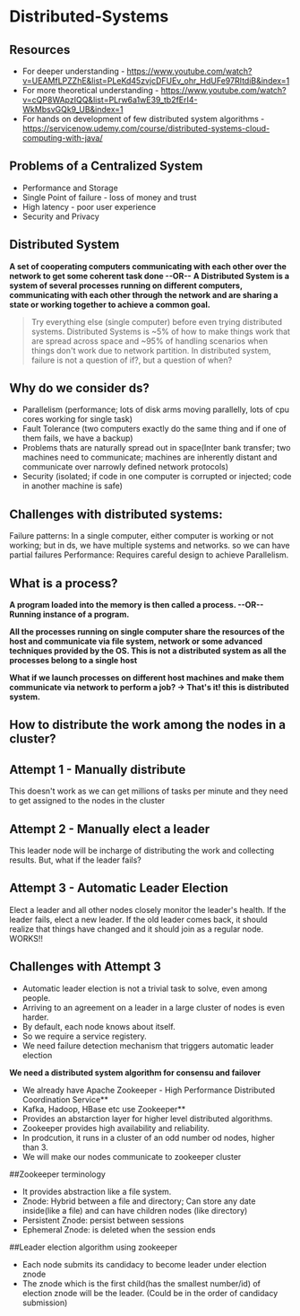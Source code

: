 # Distributed-Systems
## Resources
* For deeper understanding - https://www.youtube.com/watch?v=UEAMfLPZZhE&list=PLeKd45zvjcDFUEv_ohr_HdUFe97RItdiB&index=1
* For more theoretical understanding - https://www.youtube.com/watch?v=cQP8WApzIQQ&list=PLrw6a1wE39_tb2fErI4-WkMbsvGQk9_UB&index=1
* For hands on development of few distributed system algorithms - https://servicenow.udemy.com/course/distributed-systems-cloud-computing-with-java/
  
## Problems of a Centralized System
* Performance and Storage
* Single Point of failure - loss of money and trust
* High latency - poor user experience
* Security and Privacy

## Distributed System
**A set of cooperating computers communicating with each other over the network to get some coherent task done --OR--**
**A Distributed System is a system of several processes running on different computers, communicating with each other through the network and are sharing a state or working together to achieve a common goal.**


> Try everything else (single computer) before even trying distributed systems. 
> Distributed Systems is ~5% of how to make things work that are spread across space and ~95% of handling scenarios when things don't work due to network partition.
> In distributed system, failure is not a question of if?, but a question of when?

## Why do we consider ds?
* Parallelism (performance; lots of disk arms moving parallelly, lots of cpu cores working for single task)
* Fault Tolerance (two computers exactly do the same thing and if one of them fails, we have a backup)
* Problems thats are naturally spread out in space(Inter bank transfer; two machines need to communicate; machines are inherently distant and communicate over narrowly defined network protocols)
* Security (isolated; if code in one computer is corrupted or injected; code in another machine is safe)

## Challenges with distributed systems:
Failure patterns: In a single computer, either computer is working or not working; but in ds, we have multiple systems and networks. so we can have partial failures
Performance: Requires careful design to achieve Parallelism.

## What is a process?
**A program loaded into the memory is then called a process. --OR-- Running instance of a program.**

**All the processes running on single computer share the resources of the host and communicate via file system, network or some advanced techniques provided by the OS. This is not
a distributed system as all the processes belong to a single host**

**What if we launch processes on different host machines and make them communicate via network to perform a job? -> That's it! this is distributed system.**


## How to distribute the work among the nodes in a cluster?
## Attempt 1 - Manually distribute 
This doesn't work as we can get millions of tasks per minute and they need to get assigned to the nodes in the cluster

## Attempt 2 - Manually elect a leader
This leader node will be incharge of distributing the work and collecting results.
But, what if the leader fails?

## Attempt 3 - Automatic Leader Election
Elect a leader and all other nodes closely monitor the leader's health.
If the leader fails, elect a new leader.
If the old leader comes back, it should realize that things have changed and it should join as a regular node.
WORKS!!

## Challenges with Attempt 3
* Automatic leader election is not a trivial task to solve, even among people.
* Arriving to an agreement on a leader in a large cluster of nodes is even harder.
* By default, each node knows about itself.
* So we require a service registery.
* We need failure detection mechanism that triggers automatic leader election

**We need a distributed system algorithm for consensu and failover**
* We already have Apache Zookeeper - High Performance Distributed Coordination Service**
* Kafka, Hadoop, HBase etc use Zookeeper**
* Provides an abstarction layer for higher level distributed algorithms.
* Zookeeper provides high availability and reliability.
* In prodcution, it runs in a cluster of an odd number od nodes, higher than 3.
* We will make our nodes communicate to zookeeper cluster

##Zookeeper terminology
* It provides abstraction like a file system.
* Znode: Hybrid between a file and directory; Can store any date inside(like a file) and can have children nodes (like directory)
* Persistent Znode: persist between sessions
* Ephemeral Znode: is deleted when the session ends

##Leader election algorithm using zookeeper
* Each node submits its candidacy to become leader under election znode
* The znode which is the first child(has the smallest number/id) of election znode will be the leader. (Could be in the order of candidacy submission)
  


  










  
